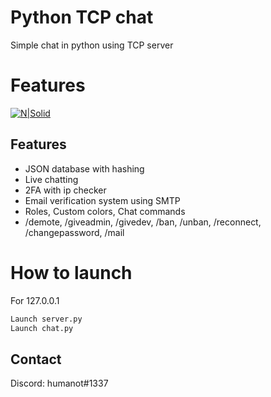 # Python TCP chat
Simple chat in python using TCP server
# Features

[![N|Solid](https://media.discordapp.net/attachments/899701523053953044/935600121050173580/unknown.png)](https://discord.gg/xCHSTKJA5H)

## Features

- JSON database with hashing
- Live chatting
- 2FA with ip checker
- Email verification system using SMTP
- Roles, Custom colors, Chat commands
- /demote, /giveadmin, /givedev, /ban, /unban, /reconnect, /changepassword, /mail

# How to launch

For 127.0.0.1
```sh
Launch server.py
Launch chat.py
```

## Contact

Discord: humanot#1337

